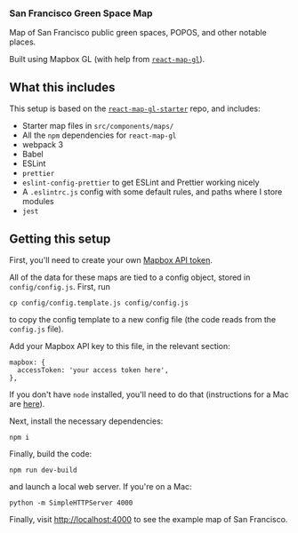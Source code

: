 ### San Francisco Green Space Map

Map of San Francisco public green spaces, POPOS, and other notable places.

Built using Mapbox GL (with help from [`react-map-gl`](https://github.com/uber/react-map-gl)).

## What this includes

This setup is based on the [`react-map-gl-starter`](https://github.com/dylburger/react-map-gl-starter) repo, and includes:

* Starter map files in `src/components/maps/`
* All the `npm` dependencies for `react-map-gl`
* webpack 3
* Babel
* ESLint
* `prettier`
* `eslint-config-prettier` to get ESLint and Prettier working nicely
* A `.eslintrc.js` config with some default rules, and paths where I store modules
* `jest`

## Getting this setup

First, you'll need to create your own [Mapbox API token](https://www.mapbox.com/help/how-access-tokens-work/).

All of the data for these maps are tied to a config object, stored in `config/config.js`. First, run

    cp config/config.template.js config/config.js

to copy the config template to a new config file (the code reads from the `config.js` file).

Add your Mapbox API key to this file, in the relevant section:

    mapbox: {
      accessToken: 'your access token here',
    },

If you don't have `node` installed, you'll need to do that (instructions for a Mac are [here](https://nodejs.org/en/download/package-manager/#macos)).

Next, install the necessary dependencies:

    npm i

Finally, build the code:

    npm run dev-build

and launch a local web server. If you're on a Mac:

    python -m SimpleHTTPServer 4000

Finally, visit [http://localhost:4000](http://localhost:4000) to see the example map of San Francisco.
